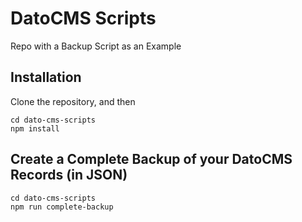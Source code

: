 # DatoCMS Scripts

Repo with a Backup Script as an Example

## Installation

Clone the repository, and then 

```
cd dato-cms-scripts
npm install
```

## Create a Complete Backup of your DatoCMS Records (in JSON)

```
cd dato-cms-scripts
npm run complete-backup
```

